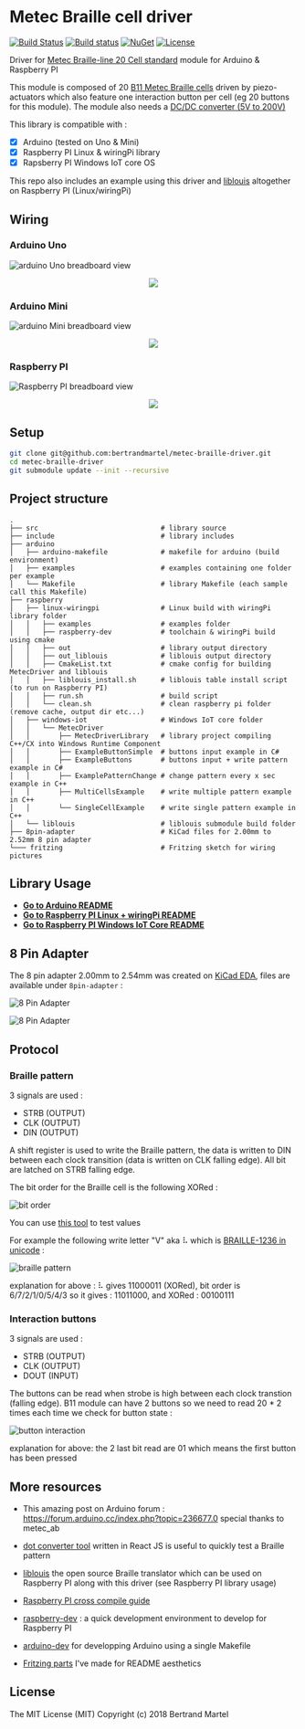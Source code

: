 # Metec Braille cell driver

[![Build Status](https://travis-ci.org/bertrandmartel/metec-braille-driver.svg?branch=master)](https://travis-ci.org/bertrandmartel/metec-braille-driver)
[![Build status](https://ci.appveyor.com/api/projects/status/pdviuiomaut1rsml?svg=true)](https://ci.appveyor.com/project/bertrandmartel/metec-braille-driver)
[![NuGet](https://img.shields.io/nuget/v/MetecDriverLibrary.svg)](https://nuget.org/packages/MetecDriverLibrary)
[![License](http://img.shields.io/:license-mit-blue.svg)](LICENSE.md)

Driver for [Metec Braille-line 20 Cell standard](http://web.metec-ag.de/downloads/braille-line-20cell.pdf) module for Arduino & Raspberry PI

This module is composed of 20 [B11 Metec Braille cells](http://web.metec-ag.de/downloads/b11b12-elektronik-1.pdf) driven by piezo-actuators which also feature one interaction button per cell (eg 20 buttons for this module). The module also needs a [DC/DC converter (5V to 200V)](http://web.metec-ag.de/downloads/dcdc-converter-5to200v.pdf)

This library is compatible with :

- [x] Arduino (tested on Uno & Mini)
- [x] Raspberry PI Linux & wiringPi library
- [x] Rapsberry PI Windows IoT core OS

This repo also includes an example using this driver and [liblouis](https://github.com/liblouis/liblouis) altogether on Raspberry PI (Linux/wiringPi)

## Wiring

### Arduino Uno

![arduino Uno breadboard view](https://user-images.githubusercontent.com/5183022/47248430-a652b600-d40a-11e8-8ced-310bd6c8ae7f.png)

<p align="center">
	<img src="https://user-images.githubusercontent.com/5183022/47248424-a5ba1f80-d40a-11e8-8e9f-79540d522d15.png"/>
</p>

### Arduino Mini

![arduino Mini breadboard view](https://user-images.githubusercontent.com/5183022/47248429-a652b600-d40a-11e8-9e56-dde1b47eabe3.png)

<p align="center">
	<img src="https://user-images.githubusercontent.com/5183022/47248423-a5ba1f80-d40a-11e8-9e67-aebf52e5a0e1.png"/>
</p>

### Raspberry PI

![Raspberry PI breadboard view](https://user-images.githubusercontent.com/5183022/47248425-a5ba1f80-d40a-11e8-9ae6-27ba3e887656.png)

<p align="center">
	<img src="https://user-images.githubusercontent.com/5183022/47248422-a5218900-d40a-11e8-83f3-a8cceafdcf55.png"/>
</p>

## Setup

```bash
git clone git@github.com:bertrandmartel/metec-braille-driver.git
cd metec-braille-driver
git submodule update --init --recursive
```

## Project structure

    .
    ├── src                              # library source
    ├── include                          # library includes
    ├── arduino      
    │   ├── arduino-makefile             # makefile for arduino (build environment)
    │   ├── examples                     # examples containing one folder per example
    │   └── Makefile                     # library Makefile (each sample call this Makefile)
    ├── raspberry      
    │   ├── linux-wiringpi               # Linux build with wiringPi library folder
    │   │   ├── examples                 # examples folder
    │   │   ├── raspberry-dev            # toolchain & wiringPi build using cmake
    │   │   ├── out                      # library output directory
    │   │   ├── out_liblouis             # liblouis output directory
    │   │   ├── CmakeList.txt            # cmake config for building MetecDriver and liblouis
    │   │   ├── liblouis_install.sh      # liblouis table install script (to run on Raspberry PI)
    │   │   ├── run.sh                   # build script
    │   │   └── clean.sh                 # clean raspberry pi folder (remove cache, output dir etc...)
    │   ├── windows-iot                  # Windows IoT core folder
    │   │   └── MetecDriver 
    │   │       ├── MetecDriverLibrary   # library project compiling C++/CX into Windows Runtime Component
    │   │       ├── ExampleButtonSimple  # buttons input example in C#
    │   │       ├── ExampleButtons       # buttons input + write pattern example in C#
    │   │       ├── ExamplePatternChange # change pattern every x sec example in C++
    │   │       ├── MultiCellsExample    # write multiple pattern example in C++
    │   │       └── SingleCellExample    # write single pattern example in C++
    │   └── liblouis                     # liblouis submodule build folder
    ├── 8pin-adapter                     # KiCad files for 2.00mm to 2.52mm 8 pin adapter
    └─── fritzing                        # Fritzing sketch for wiring pictures

## Library Usage

* **[Go to Arduino README](./arduino)**
* **[Go to Raspberry PI Linux + wiringPi README](./raspberry/linux-wiringpi)**
* **[Go to Raspberry PI Windows IoT Core README](./raspberry/windows-iot)**

## 8 Pin Adapter 

The 8 pin adapter 2.00mm to 2.54mm was created on [KiCad EDA](http://kicad.org/), files are available under `8pin-adapter` :

![8 Pin Adapter](https://user-images.githubusercontent.com/5183022/47248426-a5ba1f80-d40a-11e8-8a8c-5aa408a3e197.png)

![8 Pin Adapter](https://user-images.githubusercontent.com/5183022/47248427-a5ba1f80-d40a-11e8-8f7b-7ef568995aa7.png)

## Protocol

### Braille pattern

3 signals are used : 

* STRB (OUTPUT)
* CLK (OUTPUT)
* DIN (OUTPUT)

A shift register is used to write the Braille pattern, the data is written to DIN between each clock transition (data is written on CLK falling edge). All bit are latched on STRB falling edge.

The bit order for the Braille cell is the following XORed : 

![bit order](https://user-images.githubusercontent.com/5183022/47248421-a5218900-d40a-11e8-9b38-fee9b4d3111d.png)

You can use [this tool](https://bertrandmartel.github.io/braille-dot-converter/) to test values

For example the following write letter "V" aka ⠧ which is [BRAILLE-1236 in unicode](http://www.unicode.org/charts/PDF/U2800.pdf) : 

![braille pattern](https://user-images.githubusercontent.com/5183022/47248433-a652b600-d40a-11e8-9e03-e979d0b7086b.png)

explanation for above : ⠧ gives 11000011 (XORed), bit order is 6/7/2/1/0/5/4/3 so it gives : 11011000, and XORed : 00100111

### Interaction buttons

3 signals are used : 

 * STRB (OUTPUT)
 * CLK (OUTPUT)
 * DOUT (INPUT)

The buttons can be read when strobe is high between each clock transtion (falling edge). B11 module can have 2 buttons so we need to read 20 * 2 times each time we check for button state :

![button interaction](https://user-images.githubusercontent.com/5183022/47248432-a652b600-d40a-11e8-94ef-a5eadad55eda.png)

explanation for above: the 2 last bit read are 01 which means the first button has been pressed 

## More resources

* This amazing post on Arduino forum : https://forum.arduino.cc/index.php?topic=236677.0 special thanks to metec_ab

* [dot converter tool](https://bertrandmartel.github.io/braille-dot-converter/) written in React JS is useful to quickly test a Braille pattern

* [liblouis](https://github.com/liblouis/liblouis) the open source Braille translator which can be used on Raspberry PI along with this driver (see Raspberry PI library usage)

* [Raspberry PI cross compile guide](https://medium.com/@au42/the-useful-raspberrypi-cross-compile-guide-ea56054de187)

* [raspberry-dev](https://github.com/bertrandmartel/raspberry-dev) : a quick development environment to develop for Raspberry PI

* [arduino-dev](https://github.com/bertrandmartel/arduino-makefile) for developping Arduino using a single Makefile

* [Fritzing parts](https://github.com/bertrandmartel/fritzing-parts) I've made for README aesthetics

## License

The MIT License (MIT) Copyright (c) 2018 Bertrand Martel
